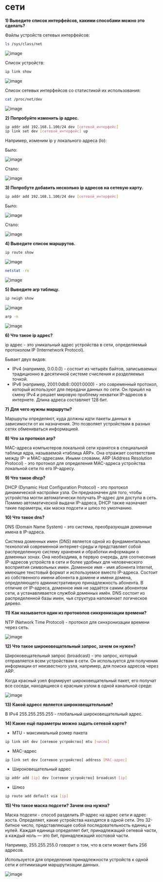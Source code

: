 # сети

**1) Выведите список интерфейсов, какими способами можно это сделать?**

Файлы устройств сетевых интерфейсов:

```sh
ls /sys/class/net
```

![image](https://github.com/user-attachments/assets/ca3c9871-6bee-4e27-b271-0ca7dd23dba4)


Список устройств:

```sh
ip link show
```

![image](https://github.com/user-attachments/assets/d8d67699-2314-406c-86da-f330e2c7f841)

Список сетевых интерфейсов со статистикой их использования:

```sh
cat /proc/net/dev
```

![image](https://github.com/user-attachments/assets/9a29f48c-e33b-4611-88af-1659d6b3e3f9)

**2) Попробуйте изменить ip адрес.**

```sh
ip addr add 192.168.1.100/24 dev [сетевой_интерфейс]
ip link set dev [сетевой_интерфейс] up
```

Например, изменим ip у локального адреса (lo):

Было:

![image](https://github.com/user-attachments/assets/d5bfb66e-1ad0-4480-b4c7-596fdae13478)

Стало:

![image](https://github.com/user-attachments/assets/82dc9d1b-cbb9-4f40-8c78-59322fd0649a)

**3) Попробуте добавить несколько ip адресов на сетевую карту.**

```sh
ip addr add 192.168.1.100/24 dev [сетевой_интерфейс]
```

Было:

![image](https://github.com/user-attachments/assets/7dc3e111-d628-4247-aa60-27e38eb49fbc)

Стало:

![image](https://github.com/user-attachments/assets/7635aba4-8023-40e1-94a0-d84e5f262830)


**4) Выведите список маршрутов.**

```sh
ip route show
```

![image](https://github.com/user-attachments/assets/3e699fec-3fd7-4e87-ab75-a493249a3d8d)

```sh
netstat -rn
```

![image](https://github.com/user-attachments/assets/2e16ad21-e81f-4ba8-9de6-0ecc09f52b0e)

**5) Выведите arp таблицу.**

```sh
ip neigh show
```

![image](https://github.com/user-attachments/assets/8065dd4c-1ef6-4365-88f6-a1d9d49f3766)

```sh
arp -n
```

![image](https://github.com/user-attachments/assets/501e0e4e-f09d-4f09-8717-063f9c4b3bc4)


**6) Что такое ip адрес?**

ip адрес - это уникальный адрес устройства в сети, определяемый протоколом IP (Internetwork Protocol). 

Бывает двух видов:

- IPv4 (например, 0.0.0.0) - состоит из четырёх байтов, записываемых традиционно в десятичной системе счисления и разделяемых точкой.
- IPv6 (например, 2001:0db8::0001:0000) - это современный протокол, который используют для передачи данных по сети. Он пришёл на смену IPv4 и решает мировую проблему нехватки IP-адресов в интернете. Длина адреса составляет 128 бит.

**7) Для чего нужны маршруты?**

Маршруты определяют, куда должны идти пакеты данных в зависимости от их назначения. Это позволяет устройствам в разных сетях обмениваться информацией.

**8) Что за протокол arp?**

MAC-адреса компьютеров локальной сети хранятся в специальной таблице ядра, называемой «таблица ARP». Она отражает соответствие между IP- и MAC-адресами. Иными словами, ARP (Address Resolution Protocol) - это протокол для определения MAC-адреса устройства локальной сети по его IP-адресу.

**9) Что такое dhcp?**

DHCP (Dynamic Host Configuration Protocol) - это протокол динамической настройки узла. Он предназначен для того, чтобы устройства могли автоматически получать IP-адрес для доступа в сеть. Помимо автоматической выдачи IP-адреса, DHCP также назначает такие параметры, как маска подсети и шлюз по умолчанию.

**10) Что такое dns?**

DNS (Domain Name System) - это система, преобразующая доменные имена в IP-адреса.

Система доменных имен (DNS) является одной из фундаментальных технологий современной интернет-среды и представляет собой распределенную систему хранения и обработки информации о доменных зонах. Она необходима, в первую очередь, для соотнесения IP-адресов устройств в сети и более удобных для человеческого восприятия символьных имен. Доменное имя - имя абонента Internet, имеющее текстовый формат и используемое вместо IP-адреса. Состоит из собственного имени абонента в домене и имени домена, определяющего административную принадлежность абонента. В отличие от IP-адреса, доменное имя не задаётся самим абонентом сети, а устанавливается службой доменных имён. DNS состоит из распределенной базы имен, чья структура напоминает логическое дерево.

**11) Как называется один из протоколов синхронизации времени?**

NTP (Network Time Protocol) - протокол для синхронизации времени через сеть.

![image](https://github.com/user-attachments/assets/7cb39016-baa1-4270-b8dc-d4cb4518dd85)

**12) Что такое широковещательный запрос, зачем он нужен?**

Широковещательный запрос (broadcast) - это запрос, который отправляется всем устройствам в сети. Он используется для получения информации от неизвестного узла, например, для поиска адресов через ARP.

Когда красный узел формирует широковещательный пакет, его получат все соседи, находящиеся с красным узлом в одной канальной среде:

![image](https://github.com/user-attachments/assets/df96132f-f4de-4c0b-9122-d12a6bbae91e)

**13) Какой адресс является широковещательным?**

В IPv4 255.255.255.255 - глобальный широковещательный адрес.

**14) Какие ещё параметры можно задать сетевой карте?**

- MTU - максимальный рзмер пакета

```sh
ip link set dev [сетевое устройство] mtu [число]
```

- MAC-адрес

```sh
ip link set dev [сетевое устройство] address [MAC-адрес]
```

- Широковещательный адрес

```sh
ip addr add [ip] dev [сетевое устройство] broadcast [ip]
```

- Шлюз

```sh
ip route add default via [ip]
```

**15) Что такое маска подсети? Зачем она нужна?**

Маска подсети - способ разделить IP-адрес на адрес сети и адрес хоста. Определяет, какие устройства находятся в одной сети. Это 32-битное число, представляющее собой последовательность единиц и нулей. Каждая единица определяет бит, принадлежащий сетевой части, а каждый ноль — это бит, принадлежащий хостовой части.

Например, 255.255.255.0 говорит о том, что в сети может быть 256 адресов.

Используется для определения принадлежности устройств к одной сети и оптимизации маршрутизации данных.

![image](https://github.com/user-attachments/assets/57440c6c-9f9c-4bf0-9c55-3896d548a209)
